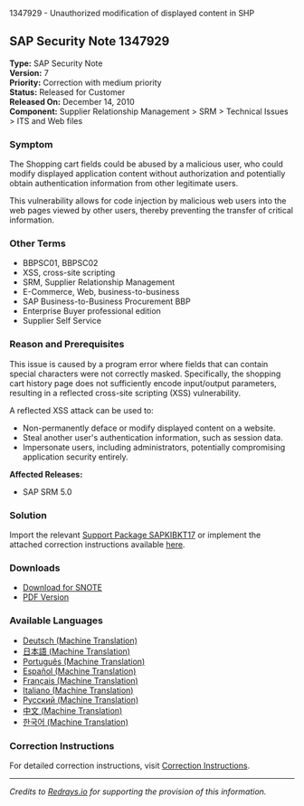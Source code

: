 1347929 - Unauthorized modification of displayed content in SHP

## SAP Security Note 1347929

**Type:** SAP Security Note  
**Version:** 7  
**Priority:** Correction with medium priority  
**Status:** Released for Customer  
**Released On:** December 14, 2010  
**Component:** Supplier Relationship Management > SRM > Technical Issues > ITS and Web files

### Symptom
The Shopping cart fields could be abused by a malicious user, who could modify displayed application content without authorization and potentially obtain authentication information from other legitimate users.

This vulnerability allows for code injection by malicious web users into the web pages viewed by other users, thereby preventing the transfer of critical information.

### Other Terms
- BBPSC01, BBPSC02
- XSS, cross-site scripting
- SRM, Supplier Relationship Management
- E-Commerce, Web, business-to-business
- SAP Business-to-Business Procurement BBP
- Enterprise Buyer professional edition
- Supplier Self Service

### Reason and Prerequisites
This issue is caused by a program error where fields that can contain special characters were not correctly masked. Specifically, the shopping cart history page does not sufficiently encode input/output parameters, resulting in a reflected cross-site scripting (XSS) vulnerability. 

A reflected XSS attack can be used to:
- Non-permanently deface or modify displayed content on a website.
- Steal another user's authentication information, such as session data.
- Impersonate users, including administrators, potentially compromising application security entirely.

**Affected Releases:**
- SAP SRM 5.0

### Solution
Import the relevant [Support Package SAPKIBKT17](https://me.sap.com/supportpackage/SAPKIBKT17) or implement the attached correction instructions available [here](https://me.sap.com/corrins/0001347929/551).

### Downloads
- [Download for SNOTE](https://notesdownloads.sap.com/note/0040000007935772017)
- [PDF Version](https://userapps.support.sap.com/sap/support/sfm/notes/print/0001347929?language=en-US&token=7C1B5E5150DCF1465352F75DCD630BDD)

### Available Languages
- [Deutsch (Machine Translation)](https://me.sap.com/notes/0001347929/D)
- [日本語 (Machine Translation)](https://me.sap.com/notes/0001347929/J)
- [Português (Machine Translation)](https://me.sap.com/notes/0001347929/P)
- [Español (Machine Translation)](https://me.sap.com/notes/0001347929/S)
- [Français (Machine Translation)](https://me.sap.com/notes/0001347929/F)
- [Italiano (Machine Translation)](https://me.sap.com/notes/0001347929/I)
- [Русский (Machine Translation)](https://me.sap.com/notes/0001347929/R)
- [中文 (Machine Translation)](https://me.sap.com/notes/0001347929/1)
- [한국어 (Machine Translation)](https://me.sap.com/notes/0001347929/3)

### Correction Instructions
For detailed correction instructions, visit [Correction Instructions](https://me.sap.com/corrins/0001347929/551).

---

*Credits to [Redrays.io](https://redrays.io) for supporting the provision of this information.*
